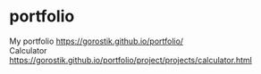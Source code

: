 # portfolio
My portfolio https://gorostik.github.io/portfolio/  
Calculator https://gorostik.github.io/portfolio/project/projects/calculator.html
